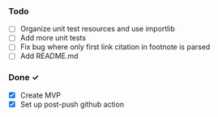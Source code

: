 ### Todo

- [ ] Organize unit test resources and use importlib
- [ ] Add more unit tests
- [ ] Fix bug where only first link citation in footnote is parsed
- [ ] Add README.md

### Done ✓

- [x] Create MVP
- [x] Set up post-push github action
